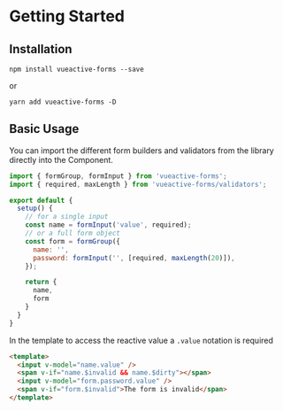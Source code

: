 # Getting Started

## Installation

```
npm install vueactive-forms --save
```

or

```
yarn add vueactive-forms -D
```

## Basic Usage

You can import the different form builders and validators from the library directly into the Component. 

``` js
import { formGroup, formInput } from 'vueactive-forms';
import { required, maxLength } from 'vueactive-forms/validators';

export default {
  setup() {
    // for a single input
    const name = formInput('value', required);
    // or a full form object
    const form = formGroup({
      name: '',
      password: formInput('', [required, maxLength(20)]),
    });

    return {
      name,
      form
    }
  }
}
```
In the template to access the reactive value a `.value` notation is required
``` html
<template>
  <input v-model="name.value" />
  <span v-if="name.$invalid && name.$dirty"></span>
  <input v-model="form.password.value" />
  <span v-if="form.$invalid">The form is invalid</span>
</template>
```